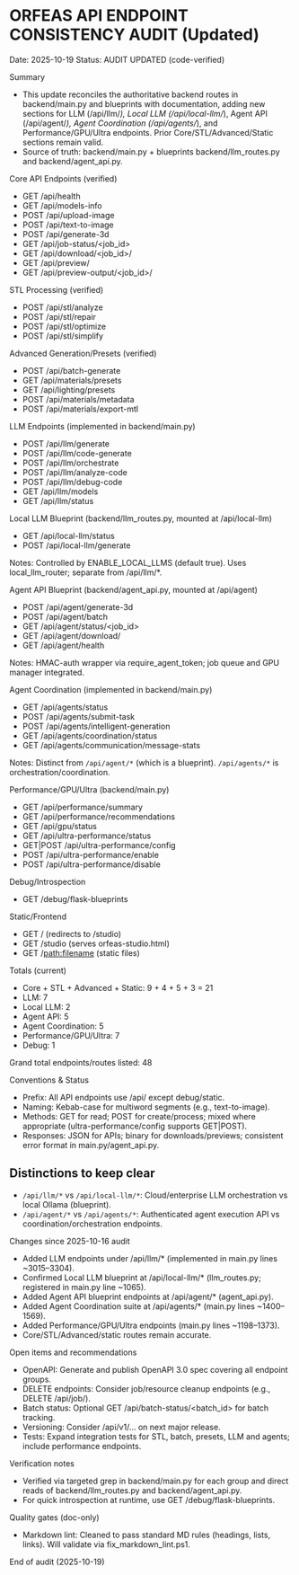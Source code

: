 # ORFEAS API ENDPOINT CONSISTENCY AUDIT (Updated)

Date: 2025-10-19
Status: AUDIT UPDATED (code-verified)

Summary

- This update reconciles the authoritative backend routes in backend/main.py and blueprints with documentation, adding new sections for LLM (/api/llm/*), Local LLM (/api/local-llm/*), Agent API (/api/agent/*), Agent Coordination (/api/agents/*), and Performance/GPU/Ultra endpoints. Prior Core/STL/Advanced/Static sections remain valid.
- Source of truth: backend/main.py + blueprints backend/llm_routes.py and backend/agent_api.py.

Core API Endpoints (verified)

- GET /api/health
- GET /api/models-info
- POST /api/upload-image
- POST /api/text-to-image
- POST /api/generate-3d
- GET /api/job-status/<job_id>
- GET /api/download/<job_id>/<filename>
- GET /api/preview/<filename>
- GET /api/preview-output/<job_id>/<filename>

STL Processing (verified)

- POST /api/stl/analyze
- POST /api/stl/repair
- POST /api/stl/optimize
- POST /api/stl/simplify

Advanced Generation/Presets (verified)

- POST /api/batch-generate
- GET  /api/materials/presets
- GET  /api/lighting/presets
- POST /api/materials/metadata
- POST /api/materials/export-mtl

LLM Endpoints (implemented in backend/main.py)

- POST /api/llm/generate
- POST /api/llm/code-generate
- POST /api/llm/orchestrate
- POST /api/llm/analyze-code
- POST /api/llm/debug-code
- GET  /api/llm/models
- GET  /api/llm/status

Local LLM Blueprint (backend/llm_routes.py, mounted at /api/local-llm)

- GET  /api/local-llm/status
- POST /api/local-llm/generate

Notes: Controlled by ENABLE_LOCAL_LLMS (default true). Uses local_llm_router; separate from /api/llm/*.

Agent API Blueprint (backend/agent_api.py, mounted at /api/agent)

- POST /api/agent/generate-3d
- POST /api/agent/batch
- GET  /api/agent/status/<job_id>
- GET  /api/agent/download/<filename>
- GET  /api/agent/health

Notes: HMAC-auth wrapper via require_agent_token; job queue and GPU manager integrated.

Agent Coordination (implemented in backend/main.py)

- GET  /api/agents/status
- POST /api/agents/submit-task
- POST /api/agents/intelligent-generation
- GET  /api/agents/coordination/status
- GET  /api/agents/communication/message-stats

Notes: Distinct from `/api/agent/*` (which is a blueprint). `/api/agents/*` is orchestration/coordination.

Performance/GPU/Ultra (backend/main.py)

- GET  /api/performance/summary
- GET  /api/performance/recommendations
- GET  /api/gpu/status
- GET  /api/ultra-performance/status
- GET|POST /api/ultra-performance/config
- POST /api/ultra-performance/enable
- POST /api/ultra-performance/disable

Debug/Introspection

- GET /debug/flask-blueprints

Static/Frontend

- GET / (redirects to /studio)
- GET /studio (serves orfeas-studio.html)
- GET /<path:filename> (static files)

Totals (current)

- Core + STL + Advanced + Static: 9 + 4 + 5 + 3 = 21
- LLM: 7
- Local LLM: 2
- Agent API: 5
- Agent Coordination: 5
- Performance/GPU/Ultra: 7
- Debug: 1

Grand total endpoints/routes listed: 48

Conventions & Status

- Prefix: All API endpoints use /api/ except debug/static.
- Naming: Kebab-case for multiword segments (e.g., text-to-image).
- Methods: GET for read; POST for create/process; mixed where appropriate (ultra-performance/config supports GET|POST).
- Responses: JSON for APIs; binary for downloads/previews; consistent error format in main.py/agent_api.py.

## Distinctions to keep clear

- `/api/llm/*` vs `/api/local-llm/*`: Cloud/enterprise LLM orchestration vs local Ollama (blueprint).
- `/api/agent/*` vs `/api/agents/*`: Authenticated agent execution API vs coordination/orchestration endpoints.

Changes since 2025-10-16 audit

- Added LLM endpoints under /api/llm/* (implemented in main.py lines ~3015–3304).
- Confirmed Local LLM blueprint at /api/local-llm/* (llm_routes.py; registered in main.py line ~1065).
- Added Agent API blueprint endpoints at /api/agent/* (agent_api.py).
- Added Agent Coordination suite at /api/agents/* (main.py lines ~1400–1569).
- Added Performance/GPU/Ultra endpoints (main.py lines ~1198–1373).
- Core/STL/Advanced/static routes remain accurate.

Open items and recommendations

- OpenAPI: Generate and publish OpenAPI 3.0 spec covering all endpoint groups.
- DELETE endpoints: Consider job/resource cleanup endpoints (e.g., DELETE /api/job/<id>).
- Batch status: Optional GET /api/batch-status/<batch_id> for batch tracking.
- Versioning: Consider /api/v1/... on next major release.
- Tests: Expand integration tests for STL, batch, presets, LLM and agents; include performance endpoints.

Verification notes

- Verified via targeted grep in backend/main.py for each group and direct reads of backend/llm_routes.py and backend/agent_api.py.
- For quick introspection at runtime, use GET /debug/flask-blueprints.

Quality gates (doc-only)

- Markdown lint: Cleaned to pass standard MD rules (headings, lists, links). Will validate via fix_markdown_lint.ps1.

End of audit (2025-10-19)

